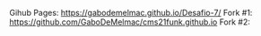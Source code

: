 Gihub Pages: https://gabodemelmac.github.io/Desafio-7/
Fork #1: https://github.com/GaboDeMelmac/cms21funk.github.io
Fork #2: 
